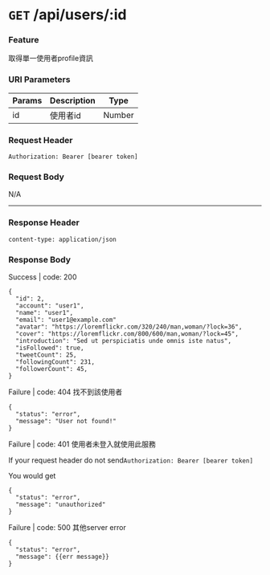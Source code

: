# `GET` /api/users/:id

### Feature

取得單一使用者profile資訊

### URI Parameters

| Params | Description | Type |
| --- | --- | --- |
| id | 使用者id | Number |

### Request Header

```
Authorization: Bearer [bearer token]
```

### Request Body

N/A

---

### Response Header

```
content-type: application/json
```

### Response Body

Success | code: 200

```
{
  "id": 2,
  "account": "user1",
  "name": "user1",
  "email": "user1@example.com"
  "avatar": "https://loremflickr.com/320/240/man,woman/?lock=36",
  "cover": "https://loremflickr.com/800/600/man,woman/?lock=45",
  "introduction": "Sed ut perspiciatis unde omnis iste natus",
  "isFollowed": true, 
  "tweetCount": 25,
  "followingCount": 231,
  "followerCount": 45,
}
```

Failure | code: 404 找不到該使用者

```
{
  "status": "error",
  "message": "User not found!"
}
```

Failure | code: 401 使用者未登入就使用此服務

If your request header do not send`Authorization: Bearer [bearer token]`

You would get

```
{
  "status": "error",
  "message": "unauthorized"
}
```

Failure | code: 500 其他server error

```
{
  "status": "error",
  "message": {{err message}}
}
```